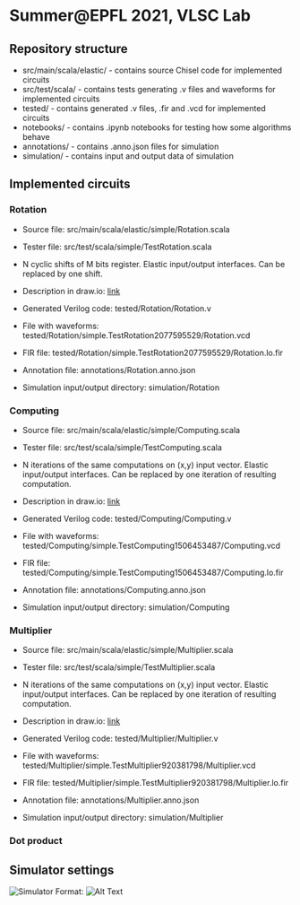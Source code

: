 # Summer@EPFL 2021, VLSC Lab

## Repository structure

- src/main/scala/elastic/ - contains source Chisel code for implemented circuits
- src/test/scala/ - contains tests generating .v files and waveforms for implemented circuits
- tested/ - contains generated .v files, .fir and .vcd for implemented circuits
- notebooks/ - contains .ipynb notebooks for testing how some algorithms behave
- annotations/ - contains .anno.json files for simulation
- simulation/ - contains input and output data of simulation

## Implemented circuits

### Rotation

- Source file: src/main/scala/elastic/simple/Rotation.scala

- Tester file: src/test/scala/simple/TestRotation.scala

- N cyclic shifts of M bits register. Elastic input/output interfaces. Can be replaced by one shift.

- Description in draw.io: [link](https://drive.google.com/file/d/1ZJaClURfavJDERpspQ7ucHhV-1-SBw-p/view?usp=sharing)

- Generated Verilog code: tested/Rotation/Rotation.v

- File with waveforms: tested/Rotation/simple.TestRotation2077595529/Rotation.vcd

- FIR file: tested/Rotation/simple.TestRotation2077595529/Rotation.lo.fir

- Annotation file: annotations/Rotation.anno.json

- Simulation input/output directory: simulation/Rotation

### Computing

- Source file: src/main/scala/elastic/simple/Computing.scala

- Tester file: src/test/scala/simple/TestComputing.scala

- N iterations of the same computations on (x,y) input vector. Elastic input/output interfaces. Can be replaced by one iteration of resulting computation.

- Description in draw.io: [link](https://drive.google.com/file/d/1KCATx1qMiwqr44wRrVnU7MRL8tNAJyF0/view?usp=sharing)

- Generated Verilog code: tested/Computing/Computing.v

- File with waveforms: tested/Computing/simple.TestComputing1506453487/Computing.vcd

- FIR file: tested/Computing/simple.TestComputing1506453487/Computing.lo.fir

- Annotation file: annotations/Computing.anno.json

- Simulation input/output directory: simulation/Computing

### Multiplier

- Source file: src/main/scala/elastic/simple/Multiplier.scala

- Tester file: src/test/scala/simple/TestMultiplier.scala

- N iterations of the same computations on (x,y) input vector. Elastic input/output interfaces. Can be replaced by one iteration of resulting computation.

- Description in draw.io: [link](https://drive.google.com/file/d/1ZOu5aroX90wGEzHSHMdpd5KaGDYEAWZi/view?usp=sharing)

- Generated Verilog code: tested/Multiplier/Multiplier.v

- File with waveforms: tested/Multiplier/simple.TestMultiplier920381798/Multiplier.vcd

- FIR file: tested/Multiplier/simple.TestMultiplier920381798/Multiplier.lo.fir

- Annotation file: annotations/Multiplier.anno.json

- Simulation input/output directory: simulation/Multiplier

### Dot product

### 



## Simulator settings

![Simulator](/pics/simulation.png)
Format: ![Alt Text](url)

